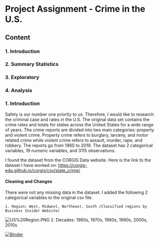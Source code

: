 # Project Assignment - Crime in the U.S.

## Content
### 1. Introduction
### 2. Summary Statistics
### 3. Exploratory
### 4. Analysis


### 1. Introduction
Safety is our number one priority to us. Therefore, I would like to research the criminal case and rates in the U.S. 
The original data set contains the crime rates and totals for states across the United States for a wide range of years. The crime reports are divided into two main categories: property and violent crime. Property crime refers to burglary, larceny, and motor related crime while violent crime refers to assault, murder, rape, and robbery. The reports go from 1960 to 2019. The dataset has 2 categorical variables, 19 numeric variables, and 3115 observations.

I found the dataset from the CORGIS Data website. Here is the link to the dataset I have worked on: https://corgis-edu.github.io/corgis/csv/state_crime/ 

#### Cleaning and Changes
There were not any missing data in the dataset. 
I added the following 2 categorical variables to the original csv file.
    
	1. Region: West, Midwest, Northeast, South /Classified regions by Business Insider Website/
    
   ![US%20Region.PNG](attachment:US%20Region.PNG)
       2. Decades: 1960s, 1970s, 1980s, 1990s, 2000s, 2010s

[![Binder](https://mybinder.org/badge_logo.svg)](https://mybinder.org/v2/gh/github/repo/master)
